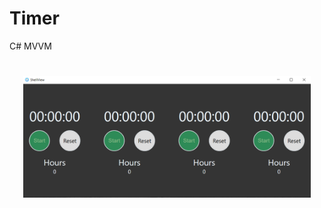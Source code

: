 
# Timer

C# MVVM


<h1 align="center"><img src="./ScreenShots/Capture.PNG" alt="authenticator" width="460px">
</h1>

